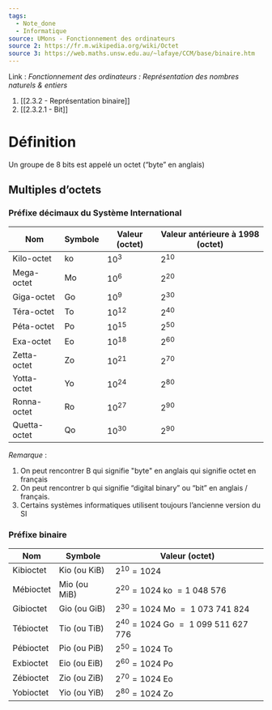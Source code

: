 ```yaml
---
tags:
  - Note_done
  - Informatique
source: UMons - Fonctionnement des ordinateurs
source 2: https://fr.m.wikipedia.org/wiki/Octet
source 3: https://web.maths.unsw.edu.au/~lafaye/CCM/base/binaire.htm
---
```


Link :
_Fonctionnement des ordinateurs : Représentation des nombres naturels & entiers_
1. [[2.3.2 - Représentation binaire]]
2. [[2.3.2.1 - Bit]]

# Définition
Un groupe de 8 bits est appelé un octet (“byte” en anglais)
## Multiples d’octets 
### Préfixe décimaux du Système International  
| Nom          | Symbole | Valeur (octet) | Valeur antérieure à 1998 (octet) |
| ------------ | ------- | -------------- | -------------------------------- |
| Kilo-octet   | ko      | $10^3$         | $2^{10}$                         |
| Mega-octet   | Mo      | $10^6$         | $2^{20}$                         |
| Giga-octet   | Go      | $10^9$         | $2^{30}$                         |
| Téra-octet   | To      | $10^{12}$      | $2^{40}$                         |
| Péta-octet   | Po      | $10^{15}$      | $2^{50}$                         |
| Exa-octet    | Eo      | $10^{18}$      | $2^{60}$                         |
| Zetta-octet  | Zo      | $10^{21}$      | $2^{70}$                         |
| Yotta-octet  | Yo      | $10^{24}$      | $2^{80}$                         |
| Ronna-octet  | Ro      | $10^{27}$      | $2^{90}$                         |
| Quetta-octet | Qo      | $10^{30}$      | $2^{90}$                         |
_Remarque_ :
1. On peut rencontrer $\text{B}$ qui signifie "byte" en anglais qui signifie octet en français
2. On peut rencontrer $\text{b}$ qui signifie “digital binary” ou “bit” en anglais / français.
3. Certains systèmes informatiques utilisent toujours l’ancienne version du SI

### Préfixe binaire 
| Nom       | Symbole      | Valeur (octet)                                       |
| --------- | ------------ | ---------------------------------------------------- |
| Kibioctet | Kio (ou KiB) | $2^{10}=1024$                                        |
| Mébioctet | Mio (ou MiB) | $2^{20}=1024\text{ ko } =\text{1 048 576}$           |
| Gibioctet | Gio (ou GiB) | $2^{30}=1024\text{ Mo }=\text{ 1 073 741 824}$       |
| Tébioctet | Tio (ou TiB) | $2^{40}=1024\text{ Go } = \text{ 1 099 511 627 776}$ |
| Pébioctet | Pio (ou PiB) | $2^{50}=1024\text{ To }$                             |
| Exbioctet | Eio (ou EiB) | $2^{60}=1024\text{ Po}$                              |
| Zébioctet | Zio (ou ZiB) | $2^{70}=1024\text{ Eo}$                              |
| Yobioctet | Yio (ou YiB) | $2^{80}=1024\text{ Zo}$                              |
